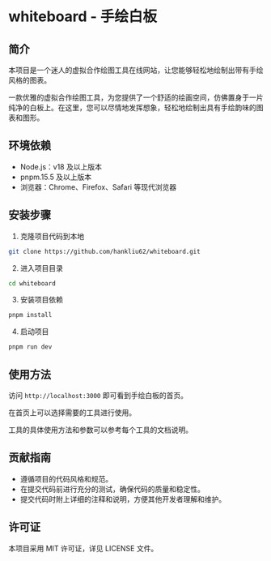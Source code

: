 # whiteboard - 手绘白板

## 简介

本项目是一个迷人的虚拟合作绘图工具在线网站，让您能够轻松地绘制出带有手绘风格的图表。

一款优雅的虚拟合作绘图工具，为您提供了一个舒适的绘画空间，仿佛置身于一片纯净的白板上。在这里，您可以尽情地发挥想象，轻松地绘制出具有手绘韵味的图表和图形。

## 环境依赖

- Node.js：v18 及以上版本
- pnpm.15.5 及以上版本
- 浏览器：Chrome、Firefox、Safari 等现代浏览器

## 安装步骤

1. 克隆项目代码到本地

```bash
git clone https://github.com/hankliu62/whiteboard.git
```

2. 进入项目目录

```bash
cd whiteboard
```

3. 安装项目依赖

```bash
pnpm install
```

4. 启动项目

```bash
pnpm run dev
```

## 使用方法

访问 `http://localhost:3000` 即可看到手绘白板的首页。

在首页上可以选择需要的工具进行使用。

工具的具体使用方法和参数可以参考每个工具的文档说明。

## 贡献指南

- 遵循项目的代码风格和规范。
- 在提交代码前进行充分的测试，确保代码的质量和稳定性。
- 提交代码时附上详细的注释和说明，方便其他开发者理解和维护。

## 许可证

本项目采用 MIT 许可证，详见 LICENSE 文件。
